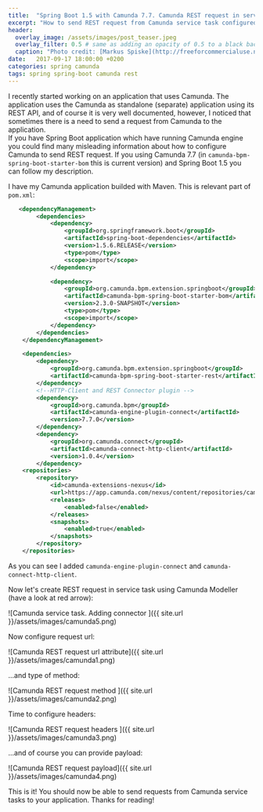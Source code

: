```yaml
---
title:  "Spring Boot 1.5 with Camunda 7.7. Camunda REST request in service task."
excerpt: "How to send REST request from Camunda service task configured in Camunda Modeller"
header:
  overlay_image: /assets/images/post_teaser.jpeg
  overlay_filter: 0.5 # same as adding an opacity of 0.5 to a black background
  caption: "Photo credit: [Markus Spiske](http://freeforcommercialuse.net)"
date:   2017-09-17 18:00:00 +0200
categories: spring camunda
tags: spring spring-boot camunda rest
---
```

I recently started working on an application that uses Camunda. The application uses the Camunda as standalone (separate) application using its REST API, and of course it is very well documented, however, I noticed that sometimes there is a need to send a request from Camunda to the application.	
If you have Spring Boot application which have running Camunda engine you could find many misleading information about how to configure Camunda to send REST request. If you using Camunda 7.7 (in `camunda-bpm-spring-boot-starter-bom` this is current version) and Spring Boot 1.5 you can follow my description.

I have my Camunda application builded with Maven. This is relevant part of `pom.xml`:
~~~ xml
   <dependencyManagement>
        <dependencies>
            <dependency>
                <groupId>org.springframework.boot</groupId>
                <artifactId>spring-boot-dependencies</artifactId>
                <version>1.5.6.RELEASE</version>
                <type>pom</type>
                <scope>import</scope>
            </dependency>

            <dependency>
                <groupId>org.camunda.bpm.extension.springboot</groupId>
                <artifactId>camunda-bpm-spring-boot-starter-bom</artifactId>
                <version>2.3.0-SNAPSHOT</version>
                <type>pom</type>
                <scope>import</scope>
            </dependency>
        </dependencies>
    </dependencyManagement>

    <dependencies>
        <dependency>
            <groupId>org.camunda.bpm.extension.springboot</groupId>
            <artifactId>camunda-bpm-spring-boot-starter-rest</artifactId>
        </dependency>
        <!--HTTP-Client and REST Connector plugin -->
        <dependency>
            <groupId>org.camunda.bpm</groupId>
            <artifactId>camunda-engine-plugin-connect</artifactId>
            <version>7.7.0</version>
        </dependency>
        <dependency>
            <groupId>org.camunda.connect</groupId>
            <artifactId>camunda-connect-http-client</artifactId>
            <version>1.0.4</version>
        </dependency>
	<repositories>
        <repository>
            <id>camunda-extensions-nexus</id>
            <url>https://app.camunda.com/nexus/content/repositories/camunda-bpm-community-extensions-snapshots</url>
            <releases>
                <enabled>false</enabled>
            </releases>
            <snapshots>
                <enabled>true</enabled>
            </snapshots>
        </repository>
    </repositories>
~~~

As you can see I added `camunda-engine-plugin-connect` and `camunda-connect-http-client`. 

Now let's create REST request in service task using Camunda Modeller (have a look at red arrow):


![Camunda service task. Adding connector ]({{ site.url }}/assets/images/camunda5.png)


Now configure request url:


 ![Camunda REST request url attribute]({{ site.url }}/assets/images/camunda1.png)  


...and type of method:


 ![Camunda REST request method ]({{ site.url }}/assets/images/camunda2.png)  


Time to configure headers:


 ![Camunda REST request headers ]({{ site.url }}/assets/images/camunda3.png)  


...and of course you can provide payload:


 ![Camunda REST request payload]({{ site.url }}/assets/images/camunda4.png) 


 This is it! You should now be able to send requests from Camunda service tasks to your application. Thanks for reading!

